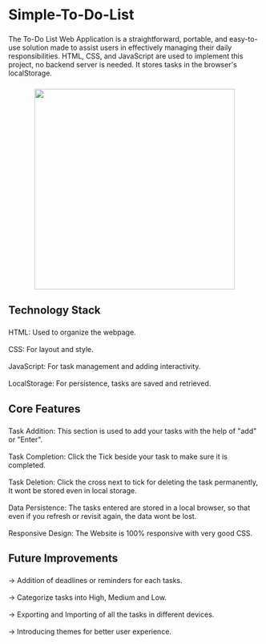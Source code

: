 <h1 align="left">Simple-To-Do-List</h1>

###

<p align="left">The To-Do List Web Application is a straightforward, portable, and easy-to-use solution made to assist users in effectively managing their daily responsibilities. HTML, CSS, and JavaScript are used to implement this project, no backend server is needed. It stores tasks in the browser's localStorage.</p>

###

<div align="center">
  <img height="400" src="Hello World"  />
</div>

###

<h2 align="left">Technology Stack</h2>

###

<p align="left">HTML: Used to organize the webpage.<br><br>CSS: For layout and style.<br><br>JavaScript: For task management and adding interactivity.<br><br>LocalStorage: For persistence, tasks are saved and retrieved.</p>

###

<h2 align="left">Core Features</h2>

###

<p align="left">Task Addition: This section is used to add your tasks with the help of "add" or "Enter".<br><br>Task Completion: Click the Tick beside your task to make sure it is completed.<br><br>Task Deletion: Click the cross next to tick for deleting the task permanently, It wont be stored even in local storage.<br><br>Data Persistence: The tasks entered are stored in a local browser, so that even if you refresh or revisit again, the data wont be lost.<br><br>Responsive Design: The Website is 100% responsive with very good CSS.</p>

###

<h2 align="left">Future Improvements</h2>

###

<p align="left">-> Addition of deadlines or reminders for each tasks.<br><br>-> Categorize tasks into High, Medium and Low.<br><br>-> Exporting and Importing of all the tasks in different devices.<br><br>-> Introducing themes for better user experience.</p>

###
